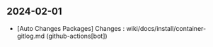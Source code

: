 
## 2024-02-01
 * [Auto Changes Packages] Changes : wiki/docs/install/container-gitlog.md (github-actions[bot])
